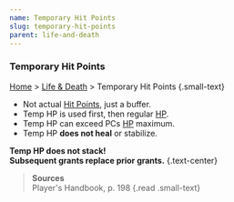 ```yaml
---
name: Temporary Hit Points
slug: temporary-hit-points
parent: life-and-death
---
```

### Temporary Hit Points
 [Home](home) > [Life & Death](life-and-death) > Temporary Hit Points {.small-text}

- Not actual [Hit Points](hit-points), just a buffer.
- Temp HP is used first, then regular [HP](hit-points).
- Temp HP can exceed PCs [HP](hit-points) maximum.
- Temp HP **does not heal** or stabilize.

**Temp HP does not stack!<br/> Subsequent grants replace prior grants.** {.text-center}

> **Sources** <br/>
> Player's Handbook, p. 198
{.read .small-text}
